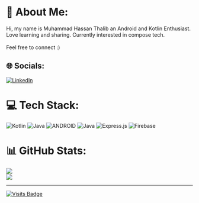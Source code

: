 # 💫 About Me:
Hi, my name is Muhammad Hassan Thalib an Android and Kotlin Enthusiast.<br>Love learning and sharing. Currently interested in compose tech.<br><br>Feel free to connect :)


## 🌐 Socials:
[![LinkedIn](https://img.shields.io/badge/LinkedIn-%230077B5.svg?logo=linkedin&logoColor=white)](https://linkedin.com/in/muhammhassan) 

# 💻 Tech Stack:
![Kotlin](https://img.shields.io/badge/kotlin-%230095D5.svg?style=for-the-badge&logo=kotlin&logoColor=white) ![Java](https://img.shields.io/badge/java-%23ED8B00.svg?style=for-the-badge&logo=java&logoColor=white) ![ANDROID](https://img.shields.io/badge/android-%2320232a.svg?style=for-the-badge&logo=android&logoColor=%a4c639) ![Java](https://img.shields.io/badge/java-%23ED8B00.svg?style=for-the-badge&logo=java&logoColor=white) ![Express.js](https://img.shields.io/badge/express.js-%23404d59.svg?style=for-the-badge&logo=express&logoColor=%2361DAFB) ![Firebase](https://img.shields.io/badge/firebase-%23039BE5.svg?style=for-the-badge&logo=firebase)
# 📊 GitHub Stats:
![](https://github-readme-streak-stats.herokuapp.com/?user=muhammadhassan3&theme=dark&hide_border=false)<br/>
![](https://github-readme-stats.vercel.app/api/top-langs/?username=muhammadhassan3&theme=dark&hide_border=false&include_all_commits=false&count_private=true&layout=compact)

---
[![Visits Badge](https://badges.pufler.dev/visits/pujux/badge-it)](https://badges.pufler.dev)
